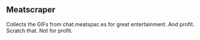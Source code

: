 Meatscraper
-----------

Collects the GIFs from chat.meatspac.es for great entertainment. And profit.
Scratch that. Not for profit.

